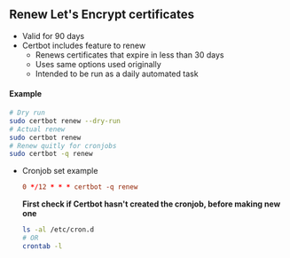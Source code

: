## Renew Let's Encrypt certificates

- Valid for 90 days
- Certbot includes feature to renew
  - Renews certificates that expire in less than 30 days
  - Uses same options used originally
  - Intended to be run as a daily automated task

 #### Example
 ```bash
# Dry run
sudo certbot renew --dry-run
# Actual renew
sudo certbot renew
# Renew quitly for cronjobs
sudo certbot -q renew
```

- Cronjob set example
  ```conf
  0 */12 * * * certbot -q renew
  ```
  **First check if Certbot hasn't created the cronjob, before making new one**
  ```bash
  ls -al /etc/cron.d
  # OR
  crontab -l
  ```
